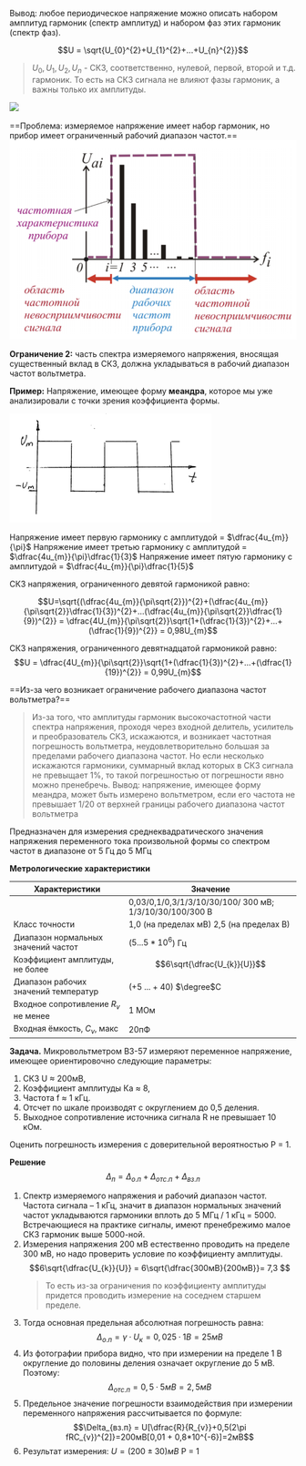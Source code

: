 Вывод: любое периодическое напряжение можно описать набором амплитуд гармоник (спектр амплитуд) и набором фаз этих гармоник (спектр фаз).

$$U = \sqrt{U_{0}^{2}+U_{1}^{2}+...+U_{n}^{2}}$$

> $U_{0} , U_{1} , U_{2}, U_{n}$ - СКЗ, соответственно, нулевой, первой, второй и т.д. гармоник. То есть на СКЗ сигнала не влияют фазы гармоник, а важны только их амплитуды.

![](_attachments/03b94960653485bd24c79fbb591defb2.png)

==Проблема: измеряемое напряжение имеет набор гармоник, но прибор имеет ограниченный рабочий диапазон частот.==
![](_attachments/b5c8e87c90ca17fec29635792e7dbac1.png)

**Ограничение 2:** часть спектра измеряемого напряжения, вносящая существенный вклад в СКЗ, должна укладываться в рабочий диапазон частот вольтметра.

**Пример:**
Напряжение, имеющее форму **меандра**, которое мы уже анализировали с точки зрения коэффициента формы.

![|center](_attachments/6a3a2c13f4ed2a068bfb4b187c56ff36.png)

Напряжение имеет первую гармонику с амплитудой = $\dfrac{4u_{m}}{\pi}$
Напряжение имеет третью гармонику с амплитудой = $\dfrac{4u_{m}}{\pi}\dfrac{1}{3}$
Напряжение имеет пятую гармонику с амплитудой = $\dfrac{4u_{m}}{\pi}\dfrac{1}{5}$

СКЗ напряжения, ограниченного девятой гармоникой равно:

$$U=\sqrt{(\dfrac{4u_{m}}{\pi\sqrt{2}})^{2}+(\dfrac{4u_{m}}{\pi\sqrt{2}}\dfrac{1}{3})^{2}+...(\dfrac{4u_{m}}{\pi\sqrt{2}}\dfrac{1}{9})^{2}} = \dfrac{4U_{m}}{\pi\sqrt{2}}\sqrt{1+(\dfrac{1}{3})^{2}+...+(\dfrac{1}{9})^{2}} = 0,98U_{m}$$

СКЗ напряжения, ограниченного девятнадцатой гармоникой равно:
$$U = \dfrac{4U_{m}}{\pi\sqrt{2}}\sqrt{1+(\dfrac{1}{3})^{2}+...+(\dfrac{1}{19})^{2}} = 0,99U_{m}$$


==Из-за чего возникает ограничение рабочего диапазона частот вольтметра?== 
> Из-за того, что амплитуды гармоник высокочастотной части спектра напряжения, проходя через входной делитель, усилитель и преобразователь СКЗ, искажаются, и возникает частотная погрешность вольтметра, неудовлетворительно большая за пределами рабочего диапазона частот. Но если несколько искажаются гармоники, суммарный вклад которых в СКЗ сигнала не превыщает 1%, то такой погрешностью от погрешности явно можно пренебречь. Вывод: напряжение, имеющее форму меандра, может быть измерено вольтметром, если его частота не превышает 1/20 от верхней границы рабочего диапазона частот вольтметра

Предназначен для измерения среднеквадратического значения напряжения переменного тока произвольной формы со спектром частот в диапазоне от 5 Гц до 5 МГц

**Метрологические характеристики**


| Характеристики                         | Значение                                                |
| -------------------------------------- | ------------------------------------------------------- |
|                                        | 0,03/0,1/0,3/1/3/10/30/100/ 300 мВ; 1/3/10/30/100/300 В |
| Класс точности                         | 1,0 (на пределах мВ) 2,5 (на пределах В)                |
| Диапазон нормальных значений частот    | ($5...5*10^{6}$) Гц                                     |
| Коэффициент амплитуды, не более        | $$6\sqrt{\dfrac{U_{k}}{U}}$$                            |
| Диапазон рабочих значений температур   | (+5 ... + 40) $\degree$C                                |
| Входное сопротивление $R_{v}$ не менее | 1 МОм                                                   |
| Входная ёмкость, $C_{v}$, макс         | 20пФ                                                    | 


**Задача.** 
Микровольтметром В3-57 измеряют переменное напряжение, имеющее ориентировочно следующие параметры: 
1. СКЗ U ≈ 200мВ, 
2. Коэффициент амплитуды Ка ≈ 8, 
3. Частота f ≈ 1 кГц. 
4. Отсчет по шкале производят с округлением до 0,5 деления.
5. Выходное сопротивление источника сигнала R не превышает 10 кОм. 

Оценить погрешность измерения с доверительной вероятностью P = 1.

**Решение**
$$\Delta_{п} = \Delta_{о.п} + \Delta_{отс.п} + \Delta_{вз.п} $$
1. Спектр измеряемого напряжения и рабочий диапазон частот. Частота сигнала – 1 кГц, значит в диапазон нормальных значений частот укладываются гармоники вплоть до 5 МГц / 1 кГц = 5000. Встречающиеся на практике сигналы, имеют пренебрежимо малое СКЗ гармоник выше 5000-ной.
2. Измерения напряжения 200 мВ естественно проводить на пределе 300 мВ, но надо проверить условие по коэффициенту амплитуды.
   $$6\sqrt{\dfrac{U_{k}}{U}} = 6\sqrt{\dfrac{300мВ}{200мВ}}= 7,3 $$
   >То есть из-за ограничения по коэффициенту амплитуды придется проводить измерение на соседнем старшем пределе.
3. Тогда основная предельная абсолютная погрешность равна: 
	$$\Delta_{о.п}= \gamma · U_{к} = 0,025 · 1 В = 25 мВ$$
4. Из фотографии прибора видно, что при измерении на пределе 1 В округление до половины деления означает округление до 5 мВ. Поэтому: 
   $$\Delta_{отс.п} = 0,5 · 5 мВ = 2,5 мВ$$
5. Предельное значение погрешности взаимодействия при измерении переменного напряжения рассчитывается по формуле:
   $$\Delta_{вз.п} = U[\dfrac{R}{R_{v}}+0,5(2\pi fRC_{v})^{2]}=200мВ[0,01 + 0,8*10^{-6}]=2мВ$$
6. Результат измерения: $U = (200 \pm 30) мВ$ P = 1 
